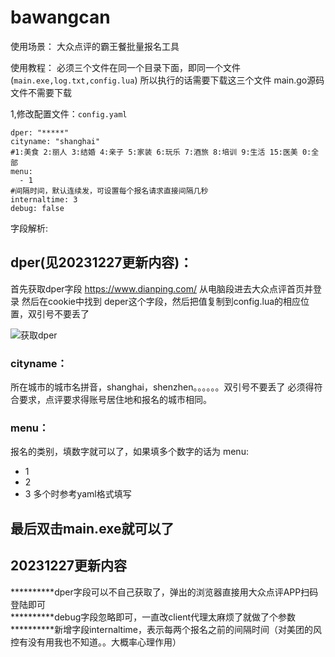 # bawangcan

使用场景：
大众点评的霸王餐批量报名工具

使用教程：
必须三个文件在同一个目录下面，即同一个文件(```main.exe,log.txt,config.lua```)
所以执行的话需要下载这三个文件
main.go源码文件不需要下载

1,修改配置文件：```config.yaml```

```
dper: "*****"
cityname: "shanghai"
#1:美食 2:丽人 3:结婚 4:亲子 5:家装 6:玩乐 7:酒旅 8:培训 9:生活 15:医美 0:全部
menu:
  - 1
#间隔时间，默认连续发，可设置每个报名请求直接间隔几秒
internaltime: 3
debug: false
```
字段解析:

## dper(见20231227更新内容)：
首先获取dper字段
https://www.dianping.com/
从电脑段进去大众点评首页并登录
然后在cookie中找到 deper这个字段，然后把值复制到config.lua的相应位置，双引号不要丢了

![获取dper](https://github.com/22ke/bawangcan2/blob/master/huoqudper.png)

### cityname：
所在城市的城市名拼音，shanghai，shenzhen。。。。。。双引号不要丢了
必须得符合要求，点评要求得账号居住地和报名的城市相同。

### menu：
报名的类别，填数字就可以了，如果填多个数字的话为
menu:
- 1
- 2
- 3
多个时参考yaml格式填写

## 最后双击main.exe就可以了  

## 20231227更新内容
**********dper字段可以不自己获取了，弹出的浏览器直接用大众点评APP扫码登陆即可  
**********debug字段忽略即可，一直改client代理太麻烦了就做了个参数  
**********新增字段internaltime，表示每两个报名之前的间隔时间（对美团的风控有没有用我也不知道。。大概率心理作用）

